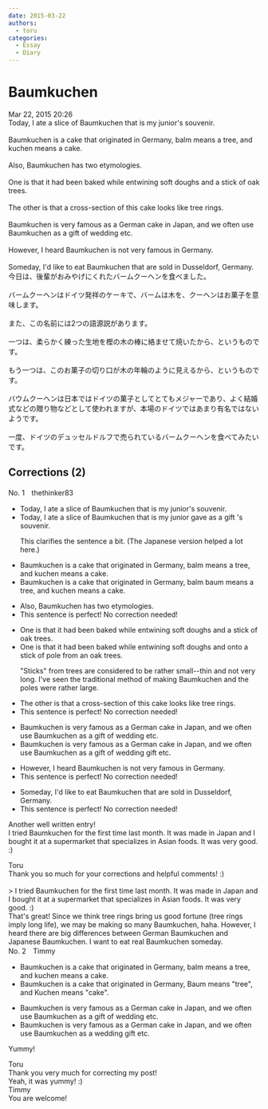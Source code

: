 ```yaml
---
date: 2015-03-22
authors:
  - toru
categories:
  - Essay
  - Diary
---
```


<h1 id="subject_show">Baumkuchen</h1>
<div class="date">Mar 22, 2015 20:26</div>
<div id="post"><div id="body_show_ori">
Today, I ate a slice of Baumkuchen that is my junior's souvenir.<br/><br/>Baumkuchen is a cake that originated in Germany, balm means a tree, and kuchen means a cake.<br/><br/>Also, Baumkuchen has two etymologies.<br/><br/>One is that it had been baked while entwining soft doughs and a stick of oak trees.<br/><br/>The other is that a cross-section of this cake looks like tree rings.<br/><br/>Baumkuchen is very famous as a German cake in Japan, and we often use Baumkuchen as a gift of wedding etc.<br/><br/>However, I heard Baumkuchen is not very famous in Germany.<br/><br/>Someday, I'd like to eat Baumkuchen that are sold in  Dusseldorf, Germany.
</div></div>

<!-- more -->

<div id="post_ja"><div id="body_show_mo">
今日は、後輩がおみやげにくれたバームクーヘンを食べました。<br/><br/>バームクーヘンはドイツ発祥のケーキで、バームは木を、クーヘンはお菓子を意味します。<br/><br/>また、この名前には2つの語源説があります。<br/><br/>一つは、柔らかく練った生地を樫の木の棒に絡ませて焼いたから、というものです。<br/><br/>もう一つは、このお菓子の切り口が木の年輪のように見えるから、というものです。<br/><br/>バウムクーヘンは日本ではドイツの菓子としてとてもメジャーであり、よく結婚式などの贈り物などとして使われますが、本場のドイツではあまり有名ではないようです。<br/><br/>一度、ドイツのデュッセルドルフで売られているバームクーヘンを食べてみたいです。
</div></div>

## Corrections (2)
<div id="block"><div class="first_name"> No. 1　<span class="just_name">thethinker83</span></div><div id="block2">
<ul class="correction_field">
<li class="incorrect">Today, I ate a slice of Baumkuchen that is my junior's souvenir.</li>
<li class="corrected correct">
Today, I ate a slice of Baumkuchen that <span class="f_red"><span class="sline">is</span></span> my junior <span class="f_blue">gave as a gift</span> <span class="f_red"><span class="sline">'s souvenir</span></span>.
<p class="correction_comment">This clarifies the sentence a bit.  (The Japanese version helped a lot here.)</p>
</li>
</ul>
<ul class="correction_field">
<li class="incorrect">Baumkuchen is a cake that originated in Germany, balm means a tree, and kuchen means a cake.</li>
<li class="corrected correct">
Baumkuchen is a cake that originated in Germany, <span class="f_red"><span class="sline">balm</span></span> <span class="f_blue">baum</span> means a tree, and kuchen means a cake.
</li>
</ul>
<ul class="correction_field">
<li class="incorrect">Also, Baumkuchen has two etymologies.</li>
<li class="corrected perfect">This sentence is perfect! No correction needed!</li>
</ul>
<ul class="correction_field">
<li class="incorrect">One is that it had been baked while entwining soft doughs and a stick of oak trees.</li>
<li class="corrected correct">
One is that it had been baked while entwining soft dough<span class="f_red"><span class="sline">s</span></span> <span class="f_red"><span class="sline">and</span></span> <span class="f_blue">onto</span> a <span class="f_red"><span class="sline">stick</span><span class="sline"> of</span></span> <span class="f_blue">pole from</span> <span class="f_blue">an</span> oak tree<span class="f_red"><span class="sline">s</span></span>.
<p class="correction_comment">"Sticks" from trees are considered to be rather small--thin and not very long.  I've seen the traditional method of making Baumkuchen and the poles were rather large.</p>
</li>
</ul>
<ul class="correction_field">
<li class="incorrect">The other is that a cross-section of this cake looks like tree rings.</li>
<li class="corrected perfect">This sentence is perfect! No correction needed!</li>
</ul>
<ul class="correction_field">
<li class="incorrect">Baumkuchen is very famous as a German cake in Japan, and we often use Baumkuchen as a gift of wedding etc.</li>
<li class="corrected correct">
Baumkuchen is very famous as a German cake in Japan, and we often use Baumkuchen as a <span class="f_red"><span class="sline">gift of</span></span> wedding <span class="f_blue">gift</span> etc.
</li>
</ul>
<ul class="correction_field">
<li class="incorrect">However, I heard Baumkuchen is not very famous in Germany.</li>
<li class="corrected perfect">This sentence is perfect! No correction needed!</li>
</ul>
<ul class="correction_field">
<li class="incorrect">Someday, I'd like to eat Baumkuchen that are sold in  Dusseldorf, Germany.</li>
<li class="corrected perfect">This sentence is perfect! No correction needed!</li>
</ul>
<p class="comment_small">
 Another well written entry!
 <br/>
 I tried Baumkuchen for the first time last month.  It was made in Japan and I bought it at a supermarket that specializes in Asian foods.  It was very good.  :)
</p>

</div><div class="name"><span class="just_name">Toru</span><br>
Thank you so much for your corrections and helpful comments! :)<br/><br/>&gt; I tried Baumkuchen for the first time last month. It was made in Japan and I bought it at a supermarket that specializes in Asian foods. It was very good. :)<br/>That's great! Since we think tree rings bring us good fortune (tree rings imply long life), we may be making so many Baumkuchen, haha. However, I heard there are big differences between German Baumkuchen and Japanese Baumkuchen. I want to eat real Baumkuchen someday.
</div>
</div>
<div id="block"><div class="first_name"> No. 2　<span class="just_name">Timmy</span></div><div id="block2">
<ul class="correction_field">
<li class="incorrect">Baumkuchen is a cake that originated in Germany, balm means a tree, and kuchen means a cake.</li>
<li class="corrected correct">
Baumkuchen is a cake that originated in Germany, Baum means "tree", and Kuchen means "cake".
</li>
</ul>
<ul class="correction_field">
<li class="incorrect">Baumkuchen is very famous as a German cake in Japan, and we often use Baumkuchen as a gift of wedding etc.</li>
<li class="corrected correct">
Baumkuchen is very famous as a German cake in Japan, and we often use Baumkuchen as a wedding gift etc.
</li>
</ul>
<p class="comment_small">
 Yummy!
</p>

</div><div class="name"><span class="just_name">Toru</span><br>
Thank you very much for correcting my post!<br/>Yeah, it was yummy! :)
</div>
<div class="name"><span class="just_name">Timmy</span><br>
You are welcome!
</div>
</div>
